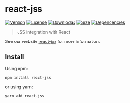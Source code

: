 # react-jss

[![Version](https://img.shields.io/npm/v/react-jss.svg?style=flat)](https://npmjs.org/package/react-jss)
[![License](https://img.shields.io/npm/l/react-jss.svg?style=flat)](https://github.com/cssinjs/jss/blob/master/LICENSE)
[![Downlodas](https://img.shields.io/npm/dm/react-jss.svg?style=flat)](https://npmjs.org/package/react-jss)
[![Size](https://img.shields.io/bundlephobia/minzip/react-jss.svg?style=flat)](https://npmjs.org/package/react-jss)
[![Dependencies](https://img.shields.io/david/cssinjs/jss.svg?path=packages%2Freact-jss&style=flat)](https://npmjs.org/package/react-jss)

> JSS integration with React

See our website [react-jss](https://cssinjs.org/react-jss?v=v10.6.0-mrg-fork.18) for more information.

## Install

Using npm:

```sh
npm install react-jss
```

or using yarn:

```sh
yarn add react-jss
```
